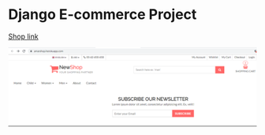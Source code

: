 # Django E-commerce Project

[Shop link](https://amarshop.herokuapp.com/)

![main-page](/static/img/Screenshot_1.png)
